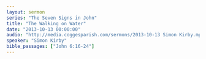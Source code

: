 ```yaml
---
layout: sermon
series: "The Seven Signs in John"
title: "The Walking on Water"
date: "2013-10-13 00:00:00"
audio: "http://media.coggesparish.com/sermons/2013-10-13 Simon Kirby.mp3"
speaker: "Simon Kirby"
bible_passages: ["John 6:16-24"]
---
```

